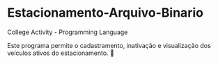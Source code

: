 # Estacionamento-Arquivo-Binario
College Activity - Programming Language

Este programa permite o cadastramento, inativação e visualização dos veículos ativos do estacionamento. 🚗
